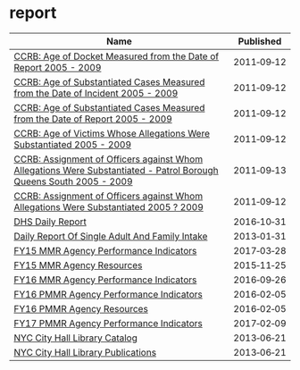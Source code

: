 # report

Name | Published
---- | ---------
[CCRB: Age of Docket Measured from the Date of Report 2005 - 2009](../datasets/7atn-adw6.md) | 2011&#x2011;09&#x2011;12
[CCRB: Age of Substantiated Cases Measured from the Date of Incident 2005 - 2009](../datasets/jgjk-h2bn.md) | 2011&#x2011;09&#x2011;12
[CCRB: Age of Substantiated Cases Measured from the Date of Report 2005 - 2009](../datasets/22zm-qrtq.md) | 2011&#x2011;09&#x2011;12
[CCRB: Age of Victims Whose Allegations Were Substantiated 2005 - 2009](../datasets/xj6i-rnxp.md) | 2011&#x2011;09&#x2011;12
[CCRB: Assignment of Officers against Whom Allegations Were Substantiated - Patrol Borough Queens South 2005 - 2009](../datasets/c2v8-zzjq.md) | 2011&#x2011;09&#x2011;13
[CCRB: Assignment of Officers against Whom Allegations Were Substantiated 2005 ? 2009](../datasets/uggy-myiz.md) | 2011&#x2011;09&#x2011;12
[DHS Daily Report](../datasets/k46n-sa2m.md) | 2016&#x2011;10&#x2011;31
[Daily Report Of Single Adult And Family Intake](../datasets/sci4-yqgk.md) | 2013&#x2011;01&#x2011;31
[FY15 MMR Agency Performance Indicators](../datasets/fxdy-q85h.md) | 2017&#x2011;03&#x2011;28
[FY15 MMR Agency Resources](../datasets/erts-eyf6.md) | 2015&#x2011;11&#x2011;25
[FY16 MMR Agency Performance Indicators](../datasets/8jfz-tjny.md) | 2016&#x2011;09&#x2011;26
[FY16 PMMR Agency Performance Indicators](../datasets/q5za-zqz7.md) | 2016&#x2011;02&#x2011;05
[FY16 PMMR Agency Resources](../datasets/7ceq-6nwu.md) | 2016&#x2011;02&#x2011;05
[FY17 PMMR Agency Performance Indicators](../datasets/him9-7gri.md) | 2017&#x2011;02&#x2011;09
[NYC City Hall Library Catalog](../datasets/gysc-yn4h.md) | 2013&#x2011;06&#x2011;21
[NYC City Hall Library Publications](../datasets/ei8e-zggc.md) | 2013&#x2011;06&#x2011;21

